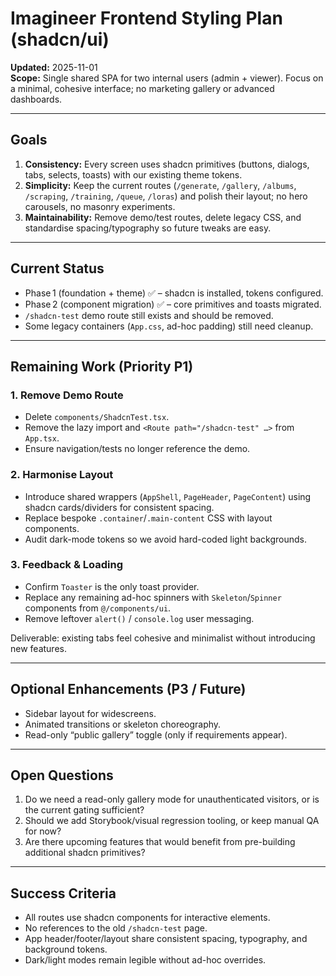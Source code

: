 # Imagineer Frontend Styling Plan (shadcn/ui)

**Updated:** 2025-11-01  
**Scope:** Single shared SPA for two internal users (admin + viewer). Focus on a minimal, cohesive interface; no marketing gallery or advanced dashboards.

---

## Goals
1. **Consistency:** Every screen uses shadcn primitives (buttons, dialogs, tabs, selects, toasts) with our existing theme tokens.
2. **Simplicity:** Keep the current routes (`/generate`, `/gallery`, `/albums`, `/scraping`, `/training`, `/queue`, `/loras`) and polish their layout; no hero carousels, no masonry experiments.
3. **Maintainability:** Remove demo/test routes, delete legacy CSS, and standardise spacing/typography so future tweaks are easy.

---

## Current Status
- Phase 1 (foundation + theme) ✅ – shadcn is installed, tokens configured.
- Phase 2 (component migration) ✅ – core primitives and toasts migrated.
- `/shadcn-test` demo route still exists and should be removed.
- Some legacy containers (`App.css`, ad-hoc padding) still need cleanup.

---

## Remaining Work (Priority P1)

### 1. Remove Demo Route
- Delete `components/ShadcnTest.tsx`.
- Remove the lazy import and `<Route path="/shadcn-test" …>` from `App.tsx`.
- Ensure navigation/tests no longer reference the demo.

### 2. Harmonise Layout
- Introduce shared wrappers (`AppShell`, `PageHeader`, `PageContent`) using shadcn cards/dividers for consistent spacing.
- Replace bespoke `.container`/`.main-content` CSS with layout components.
- Audit dark-mode tokens so we avoid hard-coded light backgrounds.

### 3. Feedback & Loading
- Confirm `Toaster` is the only toast provider.
- Replace any remaining ad-hoc spinners with `Skeleton`/`Spinner` components from `@/components/ui`.
- Remove leftover `alert()` / `console.log` user messaging.

Deliverable: existing tabs feel cohesive and minimalist without introducing new features.

---

## Optional Enhancements (P3 / Future)
- Sidebar layout for widescreens.
- Animated transitions or skeleton choreography.
- Read-only “public gallery” toggle (only if requirements appear).

---

## Open Questions
1. Do we need a read-only gallery mode for unauthenticated visitors, or is the current gating sufficient?
2. Should we add Storybook/visual regression tooling, or keep manual QA for now?
3. Are there upcoming features that would benefit from pre-building additional shadcn primitives?

---

## Success Criteria
- All routes use shadcn components for interactive elements.
- No references to the old `/shadcn-test` page.
- App header/footer/layout share consistent spacing, typography, and background tokens.
- Dark/light modes remain legible without ad-hoc overrides.

